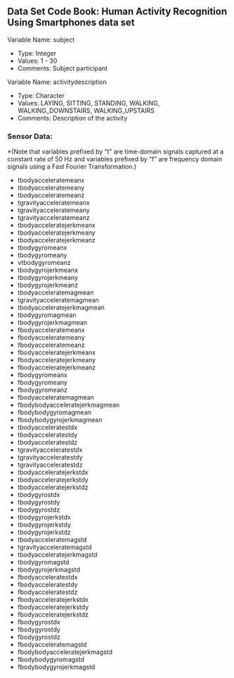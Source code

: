 
## Data Set Code Book: Human Activity Recognition Using Smartphones data set  

Variable Name: subject   
* Type: Integer  
* Values: 1 - 30  
* Comments: Subject participant  

Variable Name: activitydescription    
* Type: Character   
* Values: LAYING, SITTING, STANDING, WALKING, WALKING_DOWNSTAIRS, WALKING_UPSTAIRS    
* Comments: Description of the activity    

### Sensor Data:

*(Note that variables prefixed by “t” are time-domain signals captured at a constant rate of 50 Hz and variables prefixed by “f” are frequency domain signals using a Fast Fourier Transformation.)

* tbodyacceleratemeanx  
* tbodyacceleratemeany  
* tbodyacceleratemeanz  
* tgravityacceleratemeanx  
* tgravityacceleratemeany  
* tgravityacceleratemeanz  
* tbodyacceleratejerkmeanx  
* tbodyacceleratejerkmeany  
* tbodyacceleratejerkmeanz  
* tbodygyromeanx  
* tbodygyromeany  
* vtbodygyromeanz  
* tbodygyrojerkmeanx  
* tbodygyrojerkmeany  
* tbodygyrojerkmeanz  
* tbodyacceleratemagmean  
* tgravityacceleratemagmean  
* tbodyacceleratejerkmagmean  
* tbodygyromagmean  
* tbodygyrojerkmagmean  
* fbodyacceleratemeanx  
* fbodyacceleratemeany  
* fbodyacceleratemeanz  
* fbodyacceleratejerkmeanx  
* fbodyacceleratejerkmeany  
* fbodyacceleratejerkmeanz  
* fbodygyromeanx  
* fbodygyromeany  
* fbodygyromeanz  
* fbodyacceleratemagmean  
* fbodybodyacceleratejerkmagmean  
* fbodybodygyromagmean  
* fbodybodygyrojerkmagmean  
* tbodyacceleratestdx  
* tbodyacceleratestdy  
* tbodyacceleratestdz  
* tgravityacceleratestdx  
* tgravityacceleratestdy  
* tgravityacceleratestdz  
* tbodyacceleratejerkstdx  
* tbodyacceleratejerkstdy  
* tbodyacceleratejerkstdz  
* tbodygyrostdx  
* tbodygyrostdy  
* tbodygyrostdz  
* tbodygyrojerkstdx  
* tbodygyrojerkstdy  
* tbodygyrojerkstdz  
* tbodyacceleratemagstd  
* tgravityacceleratemagstd  
* tbodyacceleratejerkmagstd  
* tbodygyromagstd  
* tbodygyrojerkmagstd  
* fbodyacceleratestdx  
* fbodyacceleratestdy  
* fbodyacceleratestdz  
* fbodyacceleratejerkstdx  
* fbodyacceleratejerkstdy  
* fbodyacceleratejerkstdz  
* fbodygyrostdx  
* fbodygyrostdy  
* fbodygyrostdz  
* fbodyacceleratemagstd  
* fbodybodyacceleratejerkmagstd  
* fbodybodygyromagstd  
* fbodybodygyrojerkmagstd     



